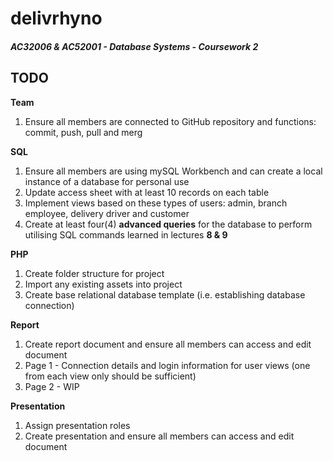 # delivrhyno  
##### AC32006 &amp; AC52001 - Database Systems - Coursework 2  

## TODO  

**Team**  
1. Ensure all members are connected to GitHub repository and functions: commit, push, pull and merg    
  
**SQL**  
1. Ensure all members are using mySQL Workbench and can create a local instance of a database for personal use  
2. Update access sheet with at least 10 records on each table  
3. Implement views based on these types of users: admin, branch employee, delivery driver and customer 
4. Create at least four(4) **advanced queries** for the database to perform utilising SQL commands learned in lectures **8 &amp; 9**   

**PHP**  
1. Create folder structure for project  
2. Import any existing assets into project  
3. Create base relational database template (i.e. establishing database connection)  

**Report**  
1. Create report document and ensure all members can access and edit document  
2. Page 1 - Connection details and login information for user views (one from each view only should be sufficient)  
3. Page 2 -  WIP  

**Presentation**  
1. Assign presentation roles  
2. Create presentation and ensure all members can access and edit document  
